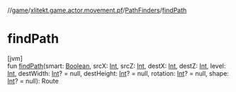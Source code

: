 //[game](../../../index.md)/[xlitekt.game.actor.movement.pf](../index.md)/[PathFinders](index.md)/[findPath](find-path.md)

# findPath

[jvm]\
fun [findPath](find-path.md)(smart: [Boolean](https://kotlinlang.org/api/latest/jvm/stdlib/kotlin/-boolean/index.html), srcX: [Int](https://kotlinlang.org/api/latest/jvm/stdlib/kotlin/-int/index.html), srcZ: [Int](https://kotlinlang.org/api/latest/jvm/stdlib/kotlin/-int/index.html), destX: [Int](https://kotlinlang.org/api/latest/jvm/stdlib/kotlin/-int/index.html), destZ: [Int](https://kotlinlang.org/api/latest/jvm/stdlib/kotlin/-int/index.html), level: [Int](https://kotlinlang.org/api/latest/jvm/stdlib/kotlin/-int/index.html), destWidth: [Int](https://kotlinlang.org/api/latest/jvm/stdlib/kotlin/-int/index.html)? = null, destHeight: [Int](https://kotlinlang.org/api/latest/jvm/stdlib/kotlin/-int/index.html)? = null, rotation: [Int](https://kotlinlang.org/api/latest/jvm/stdlib/kotlin/-int/index.html)? = null, shape: [Int](https://kotlinlang.org/api/latest/jvm/stdlib/kotlin/-int/index.html)? = null): Route

